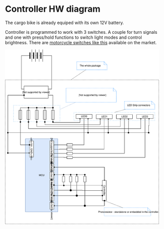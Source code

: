 # Controller HW diagram

The cargo bike is already equiped with its own 12V battery.

Controller is programmed to work with 3 switches. A couple for turn signals and one with press/hold functions to switch light modes and control brightness.
There are [motorcycle switches like this](https://www.banggood.com/22mm-Handlebar-Light-Horn-OnOff-Signal-Indicator-Switch-For-Motorcycle-E-bike-p-1211467.html) available on the market.

![Controller diagram - SVG](Controller-diagram.svg)
